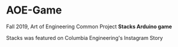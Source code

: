 # AOE-Game
Fall 2019, Art of Engineering Common Project **Stacks Arduino game**

Stacks was featured on Columbia Engineering's Instagram Story


